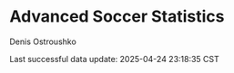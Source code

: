 # Advanced Soccer Statistics
Denis Ostroushko

<!-- gfm -->

Last successful data update: 2025-04-24 23:18:35 CST
